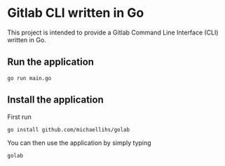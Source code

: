 Gitlab CLI written in Go
========================

This project is intended to provide a Gitlab Command Line Interface (CLI) written in Go.


Run the application
-------------------

    go run main.go


Install the application
-----------------------

First run

    go install github.com/michaellihs/golab

You can then use the application by simply typing

    golab